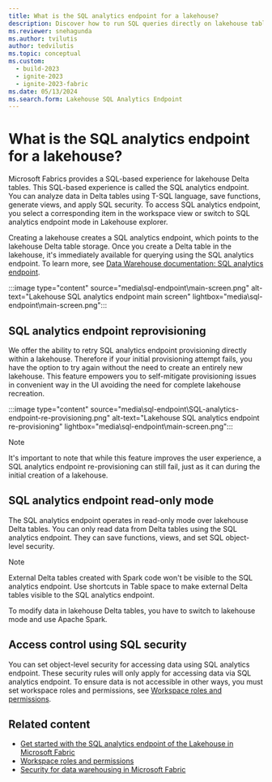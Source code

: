 ```yaml
---
title: What is the SQL analytics endpoint for a lakehouse?
description: Discover how to run SQL queries directly on lakehouse tables with the SQL analytics endpoint.
ms.reviewer: snehagunda
ms.author: tvilutis
author: tedvilutis
ms.topic: conceptual
ms.custom:
  - build-2023
  - ignite-2023
  - ignite-2023-fabric
ms.date: 05/13/2024
ms.search.form: Lakehouse SQL Analytics Endpoint
---
```


# What is the SQL analytics endpoint for a lakehouse?

Microsoft Fabrics provides a SQL-based experience for lakehouse Delta tables. This SQL-based experience is called the SQL analytics endpoint. You can analyze data in Delta tables using T-SQL language, save functions, generate views, and apply SQL security. To access SQL analytics endpoint, you select a corresponding item in the workspace view or switch to SQL analytics endpoint mode in Lakehouse explorer.

Creating a lakehouse creates a SQL analytics endpoint, which points to the lakehouse Delta table storage. Once you create a Delta table in the lakehouse, it's immediately available for querying using the SQL analytics endpoint. To learn more, see [Data Warehouse documentation: SQL analytics endpoint](../data-warehouse/data-warehousing.md#sql-analytics-endpoint-of-the-lakehouse).

:::image type="content" source="media\sql-endpoint\main-screen.png" alt-text="Lakehouse SQL analytics endpoint main screen" lightbox="media\sql-endpoint\main-screen.png":::

## SQL analytics endpoint reprovisioning

We offer the ability to retry SQL analytics endpoint provisioning directly within a lakehouse. Therefore if your initial provisioning attempt fails, you have the option to try again without the need to create an entirely new lakehouse. This feature empowers you to self-mitigate provisioning issues in convenient way in the UI avoiding the need for complete lakehouse recreation.

:::image type="content" source="media\sql-endpoint\SQL-analytics-endpoint-re-provisioning.png" alt-text="Lakehouse SQL analytics endpoint re-provisioning" lightbox="media\sql-endpoint\main-screen.png":::

> [!NOTE]
> It's important to note that while this feature improves the user experience, a SQL analytics endpoint re-provisioning can still fail, just as it can during the initial creation of a lakehouse.

## SQL analytics endpoint read-only mode

The SQL analytics endpoint operates in read-only mode over lakehouse Delta tables. You can only read data from Delta tables using the SQL analytics endpoint. They can save functions, views, and set SQL object-level security.

> [!NOTE]
> External Delta tables created with Spark code won't be visible to the SQL analytics endpoint. Use shortcuts in Table space to make external Delta tables visible to the SQL analytics endpoint.

To modify data in lakehouse Delta tables, you have to switch to lakehouse mode and use Apache Spark.

## Access control using SQL security

You can set object-level security for accessing data using SQL analytics endpoint. These security rules will only apply for accessing data via SQL analytics endpoint. To ensure data is not accessible in other ways, you must set workspace roles and permissions, see [Workspace roles and permissions](workspace-roles-lakehouse.md).

## Related content

- [Get started with the SQL analytics endpoint of the Lakehouse in Microsoft Fabric](../data-warehouse/data-warehousing.md#sql-analytics-endpoint-of-the-lakehouse)
- [Workspace roles and permissions](workspace-roles-lakehouse.md)
- [Security for data warehousing in Microsoft Fabric](../data-warehouse/security.md)
